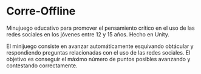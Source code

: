 # Corre-Offline
Minujuego educativo para promover el pensamiento crítico en el uso de las redes sociales en los jóvenes entre 12 y 15 años.
Hecho en Unity.

El minijuego consiste en avanzar automáticamente esquivando obtácular y respondiendo preguntas relacionadas con el uso de las redes sociales. El objetivo es conseguir el máximo número de puntos posibles avanzando y contestando correctamente.
